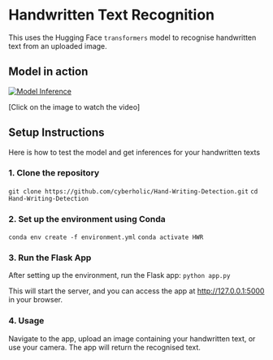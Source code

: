 # Handwritten Text Recognition

This  uses the Hugging Face `transformers` model to recognise handwritten text from an uploaded image.
## Model in action

[![Model Inference](https://github.com/user-attachments/assets/fa09aab3-f726-47d4-a84c-0ceca79e2cd8)](https://youtu.be/Il7Y1UyMASo)



[Click on the image to watch the video]

## Setup Instructions
Here is how to test the model and get inferences for your handwritten texts

### 1. Clone the repository

`git clone https://github.com/cyberholic/Hand-Writing-Detection.git`
`cd Hand-Writing-Detection `

### 2. Set up the environment using Conda

`conda env create -f environment.yml`
`conda activate HWR`

### 3. Run the Flask App

After setting up the environment, run the Flask app: `python app.py`

This will start the server, and you can access the app at http://127.0.0.1:5000 in your browser.

### 4. Usage
Navigate to the app, upload an image containing your handwritten text, or use your camera.
The app will return the recognised text.


